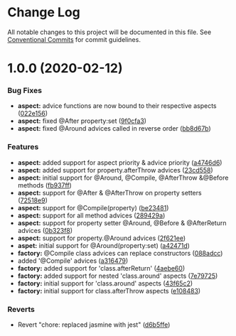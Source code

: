 # Change Log

All notable changes to this project will be documented in this file.
See [Conventional Commits](https://conventionalcommits.org) for commit guidelines.

# 1.0.0 (2020-02-12)


### Bug Fixes

* **aspect:** advice functions are now bound to their respective aspects ([022e156](https://github.com/NicolasThierion/aspectjs/commit/022e156a150839c776f14b2dacd2730b68d36731))
* **aspect:** fixed @After property:set ([9f0cfa3](https://github.com/NicolasThierion/aspectjs/commit/9f0cfa3d72a711eb369b1f642d7ea4445ea28d0e))
* **aspect:** fixed @Around advices called in reverse order ([bb8d67b](https://github.com/NicolasThierion/aspectjs/commit/bb8d67b2bc72228f3bf9ba0dc5d017f6a12ea5b9))


### Features

* **aspect:** added support for aspect priority & advice priority ([a4746d6](https://github.com/NicolasThierion/aspectjs/commit/a4746d63960c29ff979fa02567e4ae8f8cbd2f6b))
* **aspect:** added support for property.afterThrow advices ([23cd558](https://github.com/NicolasThierion/aspectjs/commit/23cd558cda826178c754d276c4c975684e465e0c))
* **aspect:** initial support for @Around, @Compile, @AfterThrow &@Before methods ([fb937ff](https://github.com/NicolasThierion/aspectjs/commit/fb937ffa75c594146cb2690affb2cd8b6cbff6cd))
* **aspect:** support for @After & @AfterThrow on property setters ([72518e9](https://github.com/NicolasThierion/aspectjs/commit/72518e95ff0489dce2e1fb91b824b7eb44546908))
* **aspect:** support for @Compile(property) ([be23481](https://github.com/NicolasThierion/aspectjs/commit/be23481950442e35cc4dde4609c3bfb788684354))
* **aspect:** support for all method advices ([289429a](https://github.com/NicolasThierion/aspectjs/commit/289429aafb9aec48664ac463adfd85953b055ac3))
* **aspect:** support for property setter @Around, @Before & @AfterReturn advices ([0b323f8](https://github.com/NicolasThierion/aspectjs/commit/0b323f88870b93d8c88bce26b6e0a9cd6bf2cd8d))
* **aspect:** support for property.@Around advices ([2f621ee](https://github.com/NicolasThierion/aspectjs/commit/2f621eecd683365651e34467ea40fcfe9716fea8))
* **aspet:** initial support for @Around(property:set) ([a42471d](https://github.com/NicolasThierion/aspectjs/commit/a42471d867d65ecf524cb491abf3bb2869172b12))
* **factory:** @Compile class advices can replace constructors ([088adcc](https://github.com/NicolasThierion/aspectjs/commit/088adcc2eb2b0f2a58ffc1a8f0517606cd5e8e3b))
* added '@Compile' advices ([a316479](https://github.com/NicolasThierion/aspectjs/commit/a31647985df869862bb95be0df8a4b17d66624f3))
* **factory:** added support for 'class.afterReturn' ([4aebe60](https://github.com/NicolasThierion/aspectjs/commit/4aebe60080da4219aa13e670119c5b7b665eb404))
* **factory:** added support for nested 'class.around' aspects ([7e79725](https://github.com/NicolasThierion/aspectjs/commit/7e7972582042db5b8252c46e7d475353f5c6f616))
* **factory:** initial support for 'class.around' aspects ([43f65c2](https://github.com/NicolasThierion/aspectjs/commit/43f65c2af2824dfe8e13efda719172b0ec5e9988))
* **factory:** initial support for class.afterThrow aspects ([e108483](https://github.com/NicolasThierion/aspectjs/commit/e10848354075976283e6cdc2755aaf7db251dca3))


### Reverts

* Revert "chore: replaced jasmine with jest" ([d6b5ffe](https://github.com/NicolasThierion/aspectjs/commit/d6b5ffe89c719a8697bf6d8e4562d86f82b874fe))
